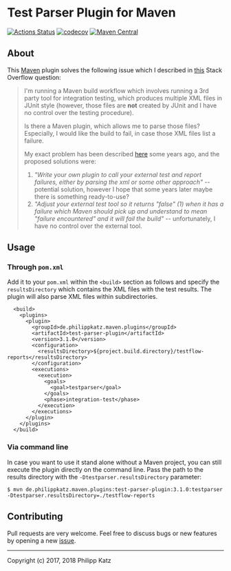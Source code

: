 Test Parser Plugin for Maven
============================

[![Actions Status](https://github.com/qqilihq/maven-test-parser-plugin/workflows/CI/badge.svg)](https://github.com/qqilihq/maven-test-parser-plugin/actions)
[![codecov](https://codecov.io/gh/qqilihq/maven-test-parser-plugin/branch/master/graph/badge.svg)](https://codecov.io/gh/qqilihq/maven-test-parser-plugin)
[![Maven Central](https://maven-badges.herokuapp.com/maven-central/de.philippkatz.maven.plugins/test-parser-plugin/badge.svg)](http://mvnrepository.com/artifact/de.philippkatz.maven.plugins/test-parser-plugin)

About
-----

This [Maven][3] plugin solves the following issue which I described in [this][2] Stack Overflow question:

> I'm running a Maven build workflow which involves running a 3rd party tool for integration testing, which produces multiple XML files in JUnit style (however, those files are **not** created by JUnit and I have no control over the testing procedure).
> 
> Is there a Maven plugin, which allows me to parse those files? Especially, I would like the build to fail, in case those XML files list a failure.
> 
> My exact problem has been described [here][1] some years ago, and the proposed solutions were:
> 
> 1. *"Write your own plugin to call your external test and report failures,
either by parsing the xml or some other approach"* -- potential solution, however I hope that some years later maybe there is something ready-to-use?
> 2. *"Adjust your external test tool so it returns "false" (1) when it has a
failure which Maven should pick up and understand to mean "failure
encountered" and it will fail the build"* -- unfortunately, I have no control over the external tool.


Usage
-----

### Through `pom.xml`

Add it to your `pom.xml` within the `<build>` section as follows and specify the `resultsDirectory` which contains the XML files with the test results. The plugin will also parse XML files within subdirectories.

```
  <build>
    <plugins>
      <plugin>
        <groupId>de.philippkatz.maven.plugins</groupId>
        <artifactId>test-parser-plugin</artifactId>
        <version>3.1.0</version>
        <configuration>
          <resultsDirectory>${project.build.directory}/testflow-reports</resultsDirectory>
        </configuration>
        <executions>
          <execution>
            <goals>
              <goal>testparser</goal>
            </goals>
            <phase>integration-test</phase>
          </execution>
        </executions>
      </plugin>
    </plugins>
  </build>
```

### Via command line

In case you want to use it stand alone without a Maven project, you can still execute the plugin directly on the command line. Pass the path to the results directory with the `-Dtestparser.resultsDirectory` parameter:

```
$ mvn de.philippkatz.maven.plugins:test-parser-plugin:3.1.0:testparser -Dtestparser.resultsDirectory=./testflow-reports
```

Contributing
------------

Pull requests are very welcome. Feel free to discuss bugs or new features by
opening a new [issue][2].


- - -

Copyright (c) 2017, 2018 Philipp Katz


  [1]: http://maven.40175.n5.nabble.com/How-to-parse-JUnit-report-xml-that-causes-build-to-pass-fail-td5433750.html
  [2]: http://stackoverflow.com/questions/33857858/parse-junit-result-xml-format-created-by-3rd-party-tool-with-maven
  [3]: https://maven.apache.org
  [4]: https://github.com/qqilihq/maven-test-parser-plugin/issues
